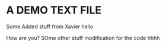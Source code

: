 # A DEMO TEXT FILE

Some
Added stuff from Xavier
hello

How are you?
SOme other stuff
modification for the code
hhhh
